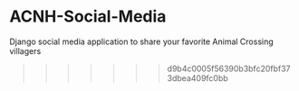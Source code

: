 # ACNH-Social-Media
Django social media application to share your favorite Animal Crossing villagers
>>>>>>> d9b4c0005f56390b3bfc20fbf373dbea409fc0bb
